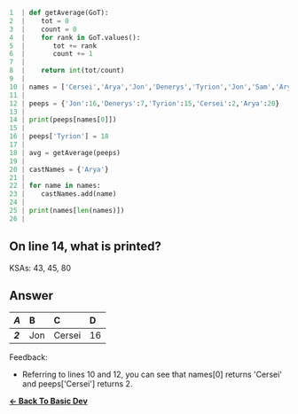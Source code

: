 ```python
1  | def getAverage(GoT):
2  |    tot = 0
3  |    count = 0
4  |    for rank in GoT.values():
5  |       tot += rank
6  |       count += 1
7  | 
8  |    return int(tot/count)
9  | 
10 | names = ['Cersei','Arya','Jon','Denerys','Tyrion','Jon','Sam','Arya'] 
11 |    
12 | peeps = {'Jon':16,'Denerys':7,'Tyrion':15,'Cersei':2,'Arya':20}
13 | 
14 | print(peeps[names[0]])
15 | 
16 | peeps['Tyrion'] = 18
17 | 
18 | avg = getAverage(peeps)
19 | 
20 | castNames = {'Arya'}
21 | 
22 | for name in names:
23 |    castNames.add(name)
24 | 
25 | print(names[len(names)])
26 | 
```

## On line 14, what is printed?

KSAs: 43, 45, 80

## Answer
| ***A*** | B | C | D |
| :--- | :--- | :--- | :--- |
| ***2*** | Jon | Cersei | 16 |


Feedback:

- Referring to lines 10 and 12, you can see that names[0] returns 'Cersei' and peeps['Cersei'] returns 2.

[**<- Back To Basic Dev**](../../../../Basic_Dev.md)

